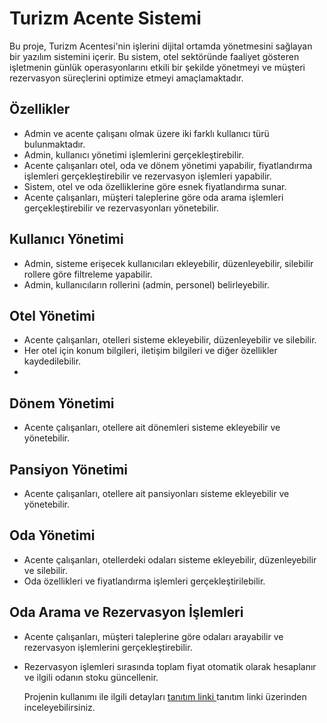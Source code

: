 #  Turizm Acente Sistemi

Bu proje, Turizm Acentesi'nin işlerini dijital ortamda yönetmesini sağlayan bir yazılım sistemini içerir. Bu sistem, otel sektöründe faaliyet gösteren işletmenin günlük operasyonlarını etkili bir şekilde yönetmeyi ve müşteri rezervasyon süreçlerini optimize etmeyi amaçlamaktadır.

## Özellikler

- Admin ve acente çalışanı olmak üzere iki farklı kullanıcı türü bulunmaktadır.
- Admin, kullanıcı yönetimi işlemlerini gerçekleştirebilir.
- Acente çalışanları otel, oda ve dönem yönetimi yapabilir, fiyatlandırma işlemleri gerçekleştirebilir ve rezervasyon işlemleri yapabilir.
- Sistem, otel ve oda özelliklerine göre esnek fiyatlandırma sunar.
- Acente çalışanları, müşteri taleplerine göre oda arama işlemleri gerçekleştirebilir ve rezervasyonları yönetebilir.

## Kullanıcı Yönetimi

- Admin, sisteme erişecek kullanıcıları ekleyebilir, düzenleyebilir, silebilir rollere göre filtreleme yapabilir.
- Admin, kullanıcıların rollerini (admin, personel) belirleyebilir.
## Otel Yönetimi
- Acente çalışanları, otelleri sisteme ekleyebilir, düzenleyebilir ve silebilir.
- Her otel için konum bilgileri, iletişim bilgileri ve diğer özellikler kaydedilebilir.
- 
## Dönem Yönetimi
- Acente çalışanları, otellere ait dönemleri sisteme ekleyebilir ve yönetebilir.
## Pansiyon Yönetimi
- Acente çalışanları, otellere ait pansiyonları sisteme ekleyebilir ve yönetebilir.

## Oda Yönetimi
- Acente çalışanları, otellerdeki odaları sisteme ekleyebilir, düzenleyebilir ve silebilir.
- Oda özellikleri ve fiyatlandırma işlemleri gerçekleştirilebilir.

## Oda Arama ve Rezervasyon İşlemleri
- Acente çalışanları, müşteri taleplerine göre odaları arayabilir ve rezervasyon işlemlerini gerçekleştirebilir.
- Rezervasyon işlemleri sırasında toplam fiyat otomatik olarak hesaplanır ve ilgili odanın stoku güncellenir.
 


  Projenin kullanımı ile ilgili detayları [tanıtım linki ]( https://youtu.be/45t2tLTayeY)tanıtım linki üzerinden inceleyebilirsiniz.
 